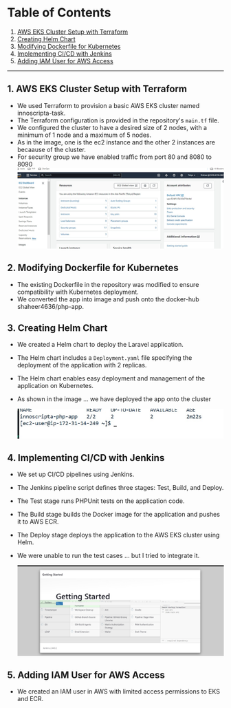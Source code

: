 # Table of Contents

1. [AWS EKS Cluster Setup with Terraform](#aws-eks-cluster-setup-with-terraform)
2. [Creating Helm Chart](#creating-helm-chart)
3. [Modifying Dockerfile for Kubernetes](#modifying-dockerfile-for-kubernetes)
4. [Implementing CI/CD with Jenkins](#implementing-cicd-with-jenkins)
5. [Adding IAM User for AWS Access](#adding-iam-user-for-aws-access)


---

## 1. AWS EKS Cluster Setup with Terraform

- We used Terraform to provision a basic AWS EKS cluster named innoscripta-task.
- The Terraform configuration is provided in the repository's `main.tf` file.
- We configured the cluster to have a desired size of 2 nodes, with a minimum of 1 node and a maximum of 5 nodes.
- As in the image, one is the ec2 instance and the other 2 instances are becaause of the cluster.
- For security group we have enabled traffic from port 80 and 8080 to 8090
  ![AWS EKS Cluster Setup](https://github.com/Shaheer4636/innoscipta_task/blob/main/1%20(2).jpeg)

## 2. Modifying Dockerfile for Kubernetes

- The existing Dockerfile in the repository was modified to ensure compatibility with Kubernetes deployment.
- We converted the app into image and push onto the docker-hub shaheer4636/php-app.

## 3. Creating Helm Chart

- We created a Helm chart to deploy the Laravel application.
- The Helm chart includes a `Deployment.yaml` file specifying the deployment of the application with 2 replicas.
- The Helm chart enables easy deployment and management of the application on Kubernetes.
- As shown in the image ... we have deployed the app onto the cluster
  
  ![Creating Helm Chart](https://github.com/Shaheer4636/innoscipta_task/blob/main/2.jpeg)


## 4. Implementing CI/CD with Jenkins

- We set up CI/CD pipelines using Jenkins.
- The Jenkins pipeline script defines three stages: Test, Build, and Deploy.
- The Test stage runs PHPUnit tests on the application code.
- The Build stage builds the Docker image for the application and pushes it to AWS ECR.
- The Deploy stage deploys the application to the AWS EKS cluster using Helm.
- We were unable to run the test cases ... but I tried to integrate it.
  
  ![Implementing CI/CD with Jenkins](https://github.com/Shaheer4636/innoscipta_task/blob/main/3.jpeg)

## 5. Adding IAM User for AWS Access

- We created an IAM user in AWS with limited access permissions to EKS and ECR. 
